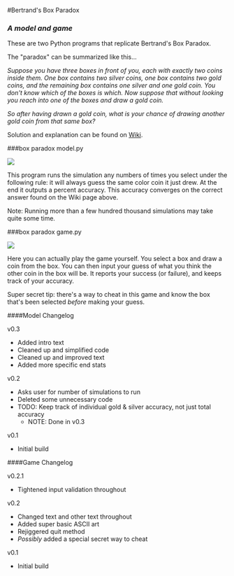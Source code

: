 #Bertrand's Box Paradox
### *A model and game*

These are two Python programs that replicate Bertrand's Box Paradox.

The "paradox" can be summarized like this...

*Suppose you have three boxes in front of you, each with exactly two coins inside them. One box contains two silver coins, one box contains two gold coins, and the remaining box contains one silver and one gold coin. You don't know which of the boxes is which. Now suppose that without looking you reach into one of the boxes and draw a gold coin.*

*So after having drawn a gold coin, what is your chance of drawing another gold coin from that same box?*

Solution and explanation can be found on [Wiki](https://en.wikipedia.org/wiki/Bertrand%27s_box_paradox).

###box paradox model.py

![](https://img.shields.io/badge/version-0.3-green.svg)

This program runs the simulation any numbers of times you select under the following rule: it will always guess the same color coin it just drew. At the end it outputs a percent accuracy. This accuracy converges on the correct answer found on the Wiki page above.

Note: Running more than a few hundred thousand simulations may take quite some time.

###box paradox game.py

![](https://img.shields.io/badge/version-0.2.1-green.svg)

Here you can actually play the game yourself. You select a box and draw a coin from the box. You can then input your guess of what you think the other coin in the box will be. It reports your success (or failure), and keeps track of your accuracy.

Super secret tip: there's a way to cheat in this game and know the box that's been selected *before* making your guess.

####Model Changelog

v0.3
* Added intro text
* Cleaned up and simplified code
* Cleaned up and improved text
* Added more specific end stats

v0.2
* Asks user for number of simulations to run
* Deleted some unnecessary code
* TODO: Keep track of individual gold & silver accuracy, not just total accuracy
  * NOTE: Done in v0.3

v0.1
* Initial build

####Game Changelog

v0.2.1
* Tightened input validation throughout

v0.2
* Changed text and other text throughout
* Added super basic ASCII art
* Rejiggered quit method
* *Possibly* added a special secret way to cheat

v0.1
* Initial build
